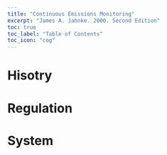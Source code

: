 ```yaml
---
title: "Continuous Emissions Monitoring"
excerpt: "James A. Jahnke. 2000. Second Edition"
toc: true
toc_label: "Table of Contents"
toc_icon: "cog"
---
```


# Hisotry

# Regulation 

# System 


